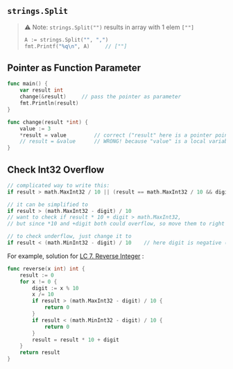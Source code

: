 ## `strings.Split` 

> ⚠️ Note: `strings.Split("")` results in array with 1 elem `[""]` 
>
> ```go
> A := strings.Split("", ",")
> fmt.Printf("%q\n", A)		// [""]
> ```



## Pointer as Function Parameter

```go
func main() {
	var result int
	change(&result)		// pass the pointer as parameter
	fmt.Println(result)
}

func change(result *int) {
	value := 3
    *result = value			// correct ("result" here is a pointer pointing to the variable defined in main function)
	// result = &value		// WRONG! because "value" is a local variable and only valid in this function
}
```



## Check Int32 Overflow

```go
// complicated way to write this:
if result > math.MaxInt32 / 10 || (result == math.MaxInt32 / 10 && digit > math.MaxInt32 % 10)

// it can be simplified to
if result > (math.MaxInt32 - digit) / 10
// want to check if result * 10 + digit > math.MaxInt32,
// but since *10 and +digit both could overflow, so move them to right side

// to check underflow, just change it to
if result < (math.MinInt32 - digit) / 10	// here digit is negative (num % 10)
```

For example, solution for [LC 7. Reverse Integer](https://leetcode.com/problems/reverse-integer/) :

```go
func reverse(x int) int {
    result := 0
    for x != 0 {
        digit := x % 10
        x /= 10
        if result > (math.MaxInt32 - digit) / 10 {
            return 0
        }
        if result < (math.MinInt32 - digit) / 10 {
            return 0
        }
        result = result * 10 + digit
    }
    return result
}
```

